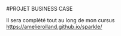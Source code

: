 #PROJET BUSINESS CASE 

Il sera complété tout au long de mon cursus
https://amelierolland.github.io/sparkle/
